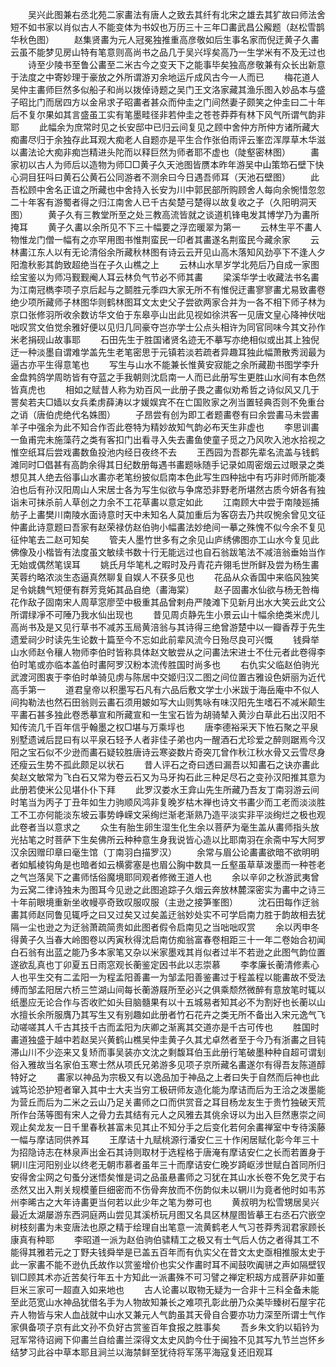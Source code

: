 <!-- { "loadSidebar": true } -->
　　吴兴此图兼右丞北苑二家畵法有唐人之致去其纤有北宋之雄去其犷故曰师法舍短不如书家以肖似古人不能变体为书奴也万历三十三年□畵武昌公廨题（赵松雪鹊华秋色图） 
　　赵集贤畵为元人冠冕独推重高彦敬如后生事名家而倪迂黄子久畵云虽不能梦见房山特有笔意则高尚书之品几于吴兴垺矣高乃一生学米有不及无过也 
　　诗至少陵书至鲁公畵至二米古今之变天下之能事毕矣独高彦敬兼有众长出新意于法度之中寄妙理于豪放之外所谓游刃余地运斤成风古今一人而已 
　　梅花道人吴仲主畵师巨然多似船子和尚以拨倬诗题之吴门王文洛家藏其渔乐图入妙品本与盛子昭比门而居四方以金帛求子昭畵者甚众而仲圭之门间然妻子颇笑之仲圭曰二十年后不复尔果如其言盛虽工实有笔墨畦径非若仲圭之苍苍莽莽有林下风气所谓气韵非耶 
　　此幅余为庶常时见之长安邸中已归云间复见之顾中舍仲方所仲方诸所藏大痴畵尽归于余独存此耳观大痴老人自题亦是平生合作张伯雨评云峯峦浑厚草木华滋以畵法论大痴非痴岂精进头陀而以释巨然为师者耶不虚也（陡壑密林图） 
　　畵家初以古人为师后以造物为师□□黄子久天池图皆赝本昨年游吴中山策笻石壁下快心洞目狂呌曰黄石公黄石公同游者不测余曰今日遇吾师耳（天池石壁图） 
　　此吾松顾中舍名正谊之所藏也中舍持入长安为川中郭民部所购顾舍人每向余惋惜忽忽二十年客有游蜀者得之归江南舍人已千古矣楚弓楚得以故复收之子（久阳明洞天图） 
　　黄子久有三教堂所至之处三教高流皆就之谈道机锋电发其博学乃为畵所掩耳 
　　黄子久畵以余所见不下三十幅要之浮峦暖翠为第一 
　　云林生平不畵人物惟龙门僧一幅有之亦罕用图书惟荆蛮民一印者其畵遂名荆蛮民今藏余家 
　　云林畵江东人以有无论清俗余所藏秋林图有诗云云开见山高木落知风劲亭下不逢人夕阳澹秋影其韵致超绝当在子久山樵之上 
　　云林山水旱岁学北苑后乃自成一家图绘宝鉴以为师冯觐觐阉人耳云林负气节必不师其畵 
　　梁溪华学士收藏法书名畵为江南冠檇李项子京后起与之鬬胜元季四大家无所不有惟倪迂畵寥寥畵尤易致畵卷绝少项所藏师子林图华则鹤林图耳文太史父子尝欲两家合并为一各不相下师子林为京口张修羽所收余数访华文伯于东皋亭山出此见视如徐洪客一见唐文皇心降神伏咄咄叹赏文伯觉余雅好便以见归几同豪夺岂亦学士公点头相许为同官同味今其文孙作米老捐砚山故事耶 
　　石田先生于胜国诸贤名迹无不摹写亦绝相似或出其上独倪迂一种淡墨自谓难学盖先生老笔密思于元镇若淡若疏者异趣耳独此幅萧散秀润最为逼古亦平生得意笔也 
　　写生与山水不能兼长惟黄安寂能之余所藏勘书图学李升金盘鹁鸽学周昉皆有夺蓝之手我朝则沈启南一人而已此册写生更胜山水间有本色然皆真虎也 
　　相如之赋昔人称为劝百风一此册子畏之畵似劝希哲之诗似风又几于詈矣若夫□嫱以女兵柔虏薛涛以才媛娱宾不在亡国败家之冽当置轻典否则不免重台之诮（唐伯虎绝代名姝图） 
　　子昂尝有创为即工者题畵卷有曰余尝畵马未尝畵羊子中强余为此不知合作否此卷特为精妙故知气韵必布天生非虚也 
　　李思训畵一鱼甫完未施藻荇之类有客扣门出看寻入失去畵鱼使童子觅之乃风吹入池水拾视之惟空纸耳后尝戏畵数鱼投池内经日夜终不去 
　　王西园为吾郡先辈名流盖与钱鹤滩同时□倡甚有高韵余得其日纪数册每遇书畵题咏随手记录如周密烟云过眼录之类想见其人绝去俗事山水畵亦老笔纷披似启南本色此写生四种拙中有巧非时师所能凑泊也后有孙汉阳周山人宋居士各为写生似欲与争席恐非野老所堪然古质今妍各有独诣未可抹杀前人草创之力余不工花草畵以意定如此 
　　江南顾大中尝于南陵廵捕舫子上畵樊川南陵水面诗意时天中未知名人莫加重后为客窃去乃共叹惋余曾见文征仲畵此诗意题曰吾家有赵荣禄仿赵伯驹小幅畵法妙绝间一摹之殊愧不似今余不复见征仲笔去二赵可知矣 
　　管夫人墨竹世多有之余见山庐绣佛图亦工山水今复见此佛像及小楷皆有法度虽文敏续书数十行无能远过也自石翁跋笔法不减涪翁垂始当作无始或偶然笔误耳 
　　姚氏月华笔札之暇时及丹青花卉翎毛世所鲜及尝为杨生畵芙蓉约略浓淡生态逼真然聊复自娱人不获多见也 
　　花品从众香国中来临风独笑足令姚魏气短便有群芳竞妬其品自绝（畵海棠） 
　　赵子固畵水仙欲与杨无咎梅花作敌子固南宋人周草窓廖茔中极重其品曾剌舟严陵滩下见新月出水大笑云此文公所谓绿凈不可陲乃我水仙出现也 
　　昔见周贞静先生小景云山十幅余绝类米虎儿高尚书及是又见行草书不减苏玉局黄涪翁与其诗得三绝曾游楚中以一瓣香荐于先生遗爱祠少时读先生论数十篇至今不忘如此前辈风流今日殆尽良可兴慨 
　　钱舜举山水师赵令穰人物师李伯时皆称具体赵文敏尝从之问畵法宋进士不仕元者此卷得李伯时笔或亦临本盖伯时畵阿罗汉粉本流传胜国时尚多也 
　　右仇实父临赵伯驹光武渡河图衷于李伯时单骑见虏与陈居中交姬归汉二图之间位置古雅设色妍丽为近代高手第一 
　　道君皇帝以积墨写石凡有六品后敷文学士小米跋于海岳庵中不似人间抅勒法也然石田翁则云畵石须用皴如写大山则隽咏有味汉阳先生嗜石不减米颠生平畵石甚多独此卷悉摹宣和所藏宣和一生宝石皆为胡骑辇入黄沙白草此石出汉阳不知传流几千百年信乎翰墨之权□堪与万乘垺也 
　　唐李德裕采天下恠石聚之平泉别墅遗诫后昆曰有以平泉石轻予人者非佳子弟也内一醒酒石尤珍爱之醉则踞焉今汉阳之宝石似不少逊而畵石疑较胜唐诗云寒姿数片奇突兀曾作秋江秋水骨又云雪尽身还瘦云生势不孤此颇足以状石 
　　昔人评石之奇曰透曰漏吾以知畵石之诀亦畵此矣赵文敏常为飞白石又常为卷云石又为马牙抅石此三种足尽石之变孙汉阳推其意为此册若使米公见堪仆仆下拜 
　　此罗汉娄水王弇山先生所藏乃吾友丁南羽游云间时笔当为丙子丁丑年如生力驹顺风鸿非复晚岁枯木禅也诗文书畵少而工老而淡淡胜工不工亦何能淡东坡云事势峥嵘文采绚烂渐老渐熟乃造平淡实非平淡绚烂之极也观此卷者当以意求之 
　　众生有胎生卵生湿生化生余以菩萨为毫生盖从畵师指头放光拈笔之时菩萨下生矣佛所云种种意生身我说皆心造以比耶南羽在余斋中写大阿罗汉余因赠印章曰毫生馆（丁南羽白描罗汉） 
　　余常与眉公论畵畵欲暗不欲明明者如觚棱钩角是也暗者如云横雾塞是也眉公胸中数具一丘壑虽草草泼墨而一种苍老之气岂落吴下之畵师恬俗魔境耶同观者修微王道人也 
　　余以辛卯之秋游武夷曾为云窝二律诗独未为图耳今见逊之此图追踪子久烟云奔放林麓深密实为畵中之诗三十年前眼境重新坐收幔亭奇致叹服叹服（主逊之接笋峯图） 
　　沈石田每作迂翁畵其师赵同鲁见辄呼之曰又过矣又过矣盖迂翁妙处实不可学启南力胜于韵故相去犹隔一尘也逊之为迂翁萧疏简贵如此图者假令启南见之当咄咄叹赏 
　　余以丙申冬得黄子久当春大岭图卷以丙寅秋得沈启南仿痴翁富春卷相距三十一年二卷始合初闻白石翁有出蓝之能乃多本家笔又杂以米家墨戏其肖似者过半不若逊之此图气韵位置遂欲乱真也丁卯夏五日雨窓观长蘅鉴定因书此以志崇慕 
　　李孝廉长蘅清修素心人也平生交有二孟阳一为程孟阳善畵一为邹孟阳善鉴畵过于程盖程以能畵故不受法缚而邹孟阳居六桥三竺湖山间每长蘅游屐所至必兴之俱乘颓然微醉有意放笔时辄以纸墨应无论合作与否收贮如头目脑髓果有以十五城易者知其必不为割好也长蘅以山水擅长余所服膺乃其写生又有别趣如此册者竹石花卉之类无所不备出入宋元逸气飞动嗟嗟其人千古其技千古而孟阳为庆卿之渐离其交道亦是千古可传也 
　　胜国时畵道独盛于越中若赵吴兴黄鹤山樵吴仲圭黄子久其尤卓然者至于今乃有浙畵之目钝滞山川不少迩来又复矫而事吴装亦文沈之剩馥耳伯玉此册行笔破墨种种自超可谓刬俗入雅故当名家伯玉寒士然从项氏兄弟游多见项子京所藏名畵遂尔有得吾友陈道醇特好之 
　　畵家以神品为宗极又有以逸品加于神品之上者曰失于自然而后神也此诚笃论恐护短者窜入其中士大夫当穷工极研师友造化能为摩诘而后为王洽之泼墨能为营丘而后为二米之云山乃足关畵师之口而供赏音之耳目杨龙友生于贵竹独破天荒所作台荡等图有宋人之骨力去其结有元人之风雅去其佻余讶以为出入巨然惠崇之间观止矣龙友一日千里春秋甚富未见其止不知分手之后变化若何余畵禅室中专待溪藤一幅与摩诘同供养耳 
　　王摩诘十九赋桃源行潘安仁三十作闲居赋化彰今年三十为招隐诗志在林泉声出金石其诗则取材于选程格于唐淹有摩诘安仁之长而若置身于辋川庄河阳别业以终老无朝市慕者虽年三十而摩诘安仁晚岁踦岖涉世赋白首同所归安得舍尘网之句蚤分迷悟矣惟是词之品虽悬畵师之习犹在其山水长卷不免乞灵于右丞然又出入荆关规模董巨细密而不伤骨奔放而不伤韵似未以辋川为竟者他时如韦苏州李晞古之大年诗畵更当何若以此少年之笔为劵可也 
　　黄叔明为松雪甥居吴兴最近太湖屡游东西洞庭两山尝见其溪桥玩月图又名具区林屋图皆摹王右丞石穴嵌空树枝刻畵为未变唐法也原之精于绘理自出笔意一流黄鹤老人气习苍莽秀润君家顾长康真有种耶 
　　李昭道一派为赵伯驹伯骕精工之极又有士气后人仿之者得其工不能得其雅若元之丁野夫钱舜举是已盖五百年而有仇实父在昔文太史亟相推服太史于此一家畵不能不逊仇氏故作以赏鉴增价也实父作畵时耳不闻鼓吹阗骈之声如隔壁钗钏□顾其术亦近苦矣行年五十方知此一派畵殊不可习譬之禅定积刼方成菩萨非如董巨米三家可一超直入如来地也 
　　古人论畵以取物无疑为一合非十三科全备未能至此范宽山水神品犹借名手为人物故知兼长之难项孔彰此册乃众美毕臻树石屋宇花卉人物皆与宋人血战就中山水又兼元人气韵虽其天骨自合要亦功力深至所谓士气作家俱备项子京有此文孙不负好古赏鉴百年食报之胜事矣 
　　吾乡朱文豹以韬钤为冠军常待诏阙下仰畵兰自给畵兰深得文太史风韵今仕于闽独不见其写九节兰岂怀乡结梦习此谷中草本耶且涧兰以海禁鲜至犹待将军荡平海寇复还旧观耳 
